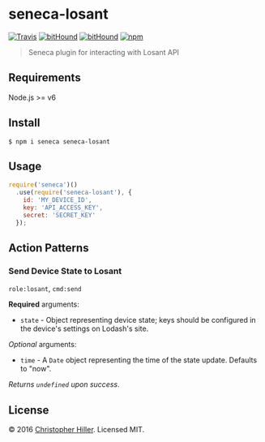 # seneca-losant

[![Travis](https://img.shields.io/travis/boneskull/seneca-losant.svg?maxAge=2592000?style=flat-square)](https://travis-ci.org/boneskull/seneca-losant) [![bitHound](https://img.shields.io/bithound/dependencies/github/boneskull/seneca-losant.svg?maxAge=2592000?style=flat-square)](https://www.bithound.io/github/boneskull/seneca-losant) [![bitHound](https://img.shields.io/bithound/devDependencies/github/boneskull/seneca-losant.svg?maxAge=2592000?style=flat-square)](https://www.bithound.io/github/boneskull/seneca-losant) [![npm](https://img.shields.io/npm/v/seneca-losant.svg?maxAge=2592000?style=flat-square)](https://www.npmjs.com/package/seneca-losant)

> Seneca plugin for interacting with Losant API
## Requirements

Node.js >= v6

## Install

```shell
$ npm i seneca seneca-losant
```

## Usage

```js
require('seneca')()
  .use(require('seneca-losant'), {
    id: 'MY_DEVICE_ID',
    key: 'API_ACCESS_KEY',
    secret: 'SECRET_KEY'
  });
```

## Action Patterns

### Send Device State to Losant

`role:losant`, `cmd:send`

**Required** arguments:
- `state` - Object representing device state; keys should be configured in the device's settings on Lodash's site.

*Optional* arguments:
- `time` - A `Date` object representing the time of the state update.  Defaults to "now".

*Returns `undefined` upon success*.

## License

© 2016 [Christopher Hiller](https://boneskull.com).  Licensed MIT.
